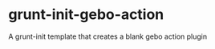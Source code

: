 grunt-init-gebo-action
======================

A grunt-init template that creates a blank gebo action plugin
